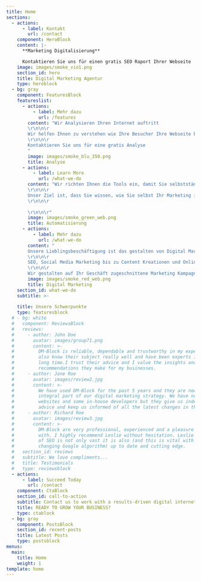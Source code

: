 ```yaml
---
title: Home
sections:
  - actions:
      - label: Kontakt
        url: /contact
    component: HeroBlock
    content: |-
      **Marketing Digitalisierung**

      Kontaktieren Sie uns für einen gratis SEO Raport Ihrer Webseite
    image: images/smoke_vio1.png
    section_id: hero
    title: Digital Marketing Agentur
    type: heroblock
  - bg: gray
    component: FeaturesBlock
    featureslist:
      - actions:
          - label: Mehr dazu
            url: /features
        content: "Wir Analysieren Ihren Internet auftritt
        \r\n\n\r
        Wir helfen Ihnen zu verstehen wie Ihre Besucher Ihre Webseite benutzen.
        \r\n\n\r
        Kontaktieren Sie uns für eine gratis Analyse
        "
        image: images/smoke_blu_350.png
        title: Analyse
      - actions:
          - label: Learn More
            url: /what-we-do
        content: "Wir richten Ihnen die Tools ein, damit Sie selbstständig Ihr Marketing betreiben können
        \r\n\n\r
        Unser Ziel ist, dass Sie wissen, wie Sie selbst Ihr Marketing in die Hand nehmen können und dadurch kosten sparen.
        \r\n\n\r
         
        \r\n\n\r"
        image: images/smoke_green_web.png
        title: Automatisierung
      - actions:
          - label: Mehr dazu
            url: /what-we-do
        content: "
        Unsere Lieblingsbeschäftigung ist das gestalten von Digital Marketing Kampagnen
        \r\n\n\r 
        SEO, Social Media Marketing bis zu Content Kreationen und Online Advertisment, unser Team hilft Ihnen Ihre Produkte zu vermarkten.
        \r\n\n\r 
        Wir gestalten auf Ihr Geschäft zugeschnittene Marketing Kampagnen"
        image: images/smoke_red_web.png
        title: Digital Marketing
    section_id: what-we-do
    subtitle: >-
      
    title: Unsere Schwerpunkte 
    type: featuresblock
  # - bg: white
  #   component: ReviewsBlock
  #   reviews:
  #     - author: John Doe
  #       avatar: images/group71.png
  #       content: >-
  #         DM-Block is reliable, dependable and trustworthy in my experience.They
  #         also know their subject really well and have been experts in SEO for a
  #         long time.I trust their advice and I value the insights and
  #         recommendations they make for my businesses.
  #     - author: Jane Roe
  #       avatar: images/review2.jpg
  #       content: >-
  #         We have used DM-Block for the past 5 years and they are now an
  #         integral part of our digital marketing strategy. We have numerous
  #         websites and some in-house developers but they give us independent
  #         advice and keep us informed of all the latest changes in this arena.
  #     - author: Richard Roe
  #       avatar: images/review3.jpg
  #       content: >-
  #         DM-Block are very professional, experienced and a pleasure to deal
  #         with. I highly recommend Leslie without hesitation. Leslie’s knowledge
  #         of SEO is not only vast it is also (and this is vital with the ever
  #         changing Google algorithm) up to date and cutting edge.
  #   section_id: reviews
  #   subtitle: We love compliments...
  #   title: Testimonials
  #   type: reviewsblock
  - actions:
      - label: Succeed Today
        url: /contact
    component: CtaBlock
    section_id: call-to-action
    subtitle: Contact us to work with a results-driven digital internet marketing agency
    title: READY TO GROW YOUR BUSINESS?
    type: ctablock
  - bg: gray
    component: PostsBlock
    section_id: recent-posts
    title: Latest Posts
    type: postsblock
menus:
  main:
    title: Home
    weight: 1
template: home
---
```


